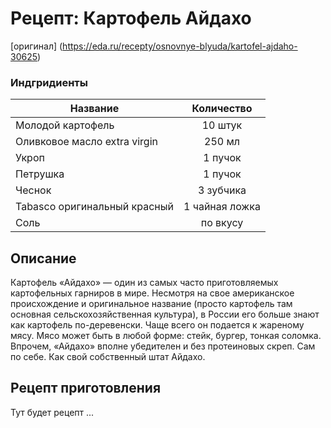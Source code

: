 # Рецепт: Картофель Айдахо
[оригинал]
(https://eda.ru/recepty/osnovnye-blyuda/kartofel-ajdaho-30625)

### Индгридиенты
| Название        	| Количество  |
| -------------   	            |:-----------------:|
| Молодой картофель  	| 10 штук 		|
| Оливковое масло extra virgin 	| 250 мл      	|
| Укроп	| 1 пучок    	|
| Петрушка	| 1 пучок    	|
| Чеснок	| 3 зубчика      	|
| Tabasco оригинальный красный| 1 чайная ложка    	|
| Соль | по вкусу    	|

## Описание
Картофель «Айдахо» — один из самых часто приготовляемых картофельных гарниров в мире. Несмотря на свое американское происхождение и оригинальное название (просто картофель там основная сельскохозяйственная культура), в России его больше знают как картофель по-деревенски. Чаще всего он подается к жареному мясу. Мясо может быть в любой форме: стейк, бургер, тонкая соломка. Впрочем, «Айдахо» вполне убедителен и без протеиновых скреп. Сам по себе. Как свой собственный штат Айдахо.

## Рецепт приготовления
Тут будет рецепт ...
